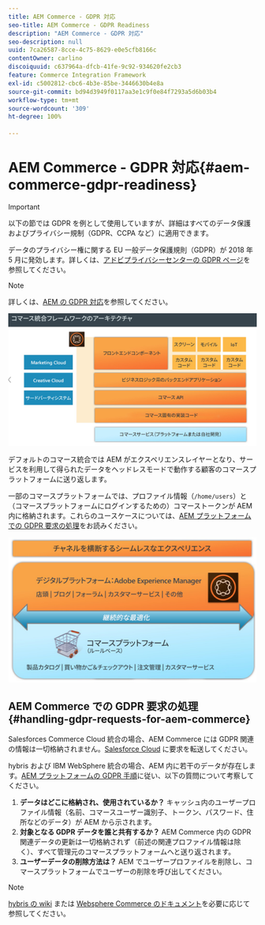 ```yaml
---
title: AEM Commerce - GDPR 対応
seo-title: AEM Commerce - GDPR Readiness
description: "AEM Commerce - GDPR 対応"
seo-description: null
uuid: 7ca26587-8cce-4c75-8629-e0e5cfb8166c
contentOwner: carlino
discoiquuid: c637964a-dfcb-41fe-9c92-934620fe2cb3
feature: Commerce Integration Framework
exl-id: c5002812-cbc6-4b3e-85be-3446630b4e8a
source-git-commit: bd94d3949f0117aa3e1c9f0e84f7293a5d6b03b4
workflow-type: tm+mt
source-wordcount: '309'
ht-degree: 100%

---
```


# AEM Commerce - GDPR 対応{#aem-commerce-gdpr-readiness}

>[!IMPORTANT]
>
>以下の節では GDPR を例として使用していますが、詳細はすべてのデータ保護およびプライバシー規制（GDPR、CCPA など）に適用できます。

データのプライバシー権に関する EU 一般データ保護規則（GDPR）が 2018 年 5 月に発効します。詳しくは、[アドビプライバシーセンターの GDPR ページ](https://www.adobe.com/jp/privacy/general-data-protection-regulation.html)を参照してください。

>[!NOTE]
>
>詳しくは、[AEM の GDPR 対応](/help/managing/data-protection-and-privacy.md)を参照してください。

![screen_shot_2018-03-22at111606](assets/screen_shot_2018-03-22at111606.jpg)

デフォルトのコマース統合では AEM がエクスペリエンスレイヤーとなり、サービスを利用して得られたデータをヘッドレスモードで動作する顧客のコマースプラットフォームに送り返します。

一部のコマースプラットフォームでは、プロファイル情報（`/home/users`）と（コマースプラットフォームにログインするための）コマーストークンが AEM 内に格納されます。これらのユースケースについては、[AEM プラットフォームでの GDPR 要求の処理](/help/sites-administering/handling-gdpr-requests-for-aem-platform.md)をお読みください。

![screen_shot_2018-03-22at111621](assets/screen_shot_2018-03-22at111621.jpg)

## AEM Commerce での GDPR 要求の処理 {#handling-gdpr-requests-for-aem-commerce}

Salesforces Commerce Cloud 統合の場合、AEM Commerce には GDPR 関連の情報は一切格納されません。[Salesforce Cloud](https://documentation.demandware.com/) に要求を転送してください。

hybris および IBM WebSphere 統合の場合、AEM 内に若干のデータが存在します。[AEM プラットフォームの GDPR 手順](/help/sites-administering/handling-gdpr-requests-for-aem-platform.md)に従い、以下の質問について考察してください。

1. **データはどこに格納され、使用されているか？** キャッシュ内のユーザープロファイル情報（名前、コマースユーザー識別子、トークン、パスワード、住所などのデータ）が AEM から示されます。
1. **対象となる GDPR データを誰と共有するか？** AEM Commerce 内の GDPR 関連データの更新は一切格納されず（前述の関連プロファイル情報は除く）、すべて管理元のコマースプラットフォームへと送り返されます。
1. **ユーザーデータの削除方法は？** AEM でユーザープロファイルを削除し、コマースプラットフォームでユーザーの削除を呼び出してください。

>[!NOTE]
>
>[hybris の wiki](https://wiki.hybris.com/) または [Websphere Commerce のドキュメント](https://www-01.ibm.com/support/docview.wss?uid=swg27036450)を必要に応じて参照してください。
